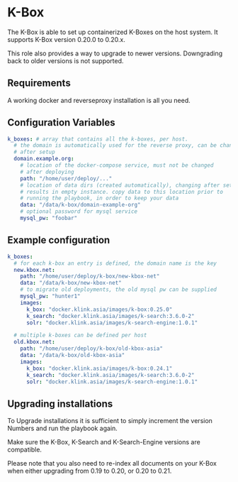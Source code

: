 # K-Box
The K-Box is able to set up containerized K-Boxes on the host system. It
supports K-Box version 0.20.0 to 0.20.x.

This role also provides a way to upgrade to newer versions.
Downgrading back to older versions is not supported.

## Requirements
A working docker and reverseproxy installation is all you need.

## Configuration Variables
```yaml
k_boxes: # array that contains all the k-boxes, per host.
  # the domain is automatically used for the reverse proxy, can be changed
  # after setup
  domain.example.org:
    # location of the docker-compose service, must not be changed
    # after deploying
    path: "/home/user/deploy/..."
    # location of data dirs (created automatically), changing after setup
    # results in empty instance. copy data to this location prior to
    # running the playbook, in order to keep your data
    data: "/data/k-box/domain-example-org"
    # optional password for mysql service
    mysql_pw: "foobar"

```

## Example configuration
```yaml
k_boxes:
  # for each k-box an entry is defined, the domain name is the key
  new.kbox.net:
    path: "/home/user/deploy/k-box/new-kbox-net"
    data: "/data/k-box/new-kbox-net"
    # to migrate old deployments, the old mysql pw can be supplied
    mysql_pw: "hunter1"
    images:
      k_box: "docker.klink.asia/images/k-box:0.25.0"
      k_search: "docker.klink.asia/images/k-search:3.6.0-2"
      solr: "docker.klink.asia/images/k-search-engine:1.0.1"

  # multiple k-boxes can be defined per host
  old.kbox.net:
    path: "/home/user/deploy/k-box/old-kbox-asia"
    data: "/data/k-box/old-kbox-asia"
    images:
      k_box: "docker.klink.asia/images/k-box:0.24.1"
      k_search: "docker.klink.asia/images/k-search:3.6.0-2"
      solr: "docker.klink.asia/images/k-search-engine:1.0.1"

```

## Upgrading installations
To Upgrade installations it is sufficient to simply increment the version
Numbers and run the playbook again.

Make sure the K-Box, K-Search and K-Search-Engine versions are compatible.

Please note that you also need to re-index all documents on your K-Box when
either upgrading from 0.19 to 0.20, or 0.20 to 0.21.
